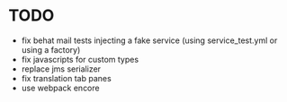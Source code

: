 # TODO

- fix behat mail tests injecting a fake service (using service_test.yml or using a factory)
- fix javascripts for custom types
- replace jms serializer
- fix translation tab panes 
- use webpack encore